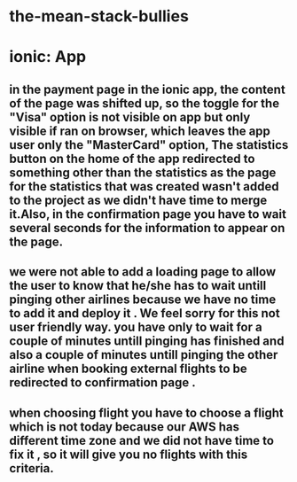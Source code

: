 # the-mean-stack-bullies
# ionic: App

## in the payment page in the ionic app, the content of the page was shifted up, so the toggle for the "Visa" option is not visible on app but only visible if ran on browser, which leaves the app user only the "MasterCard" option, The statistics button on the home of the app redirected to something other than the statistics as the page for the statistics that was created wasn't added to the project as we didn't have time to merge it.Also, in the confirmation page you have to wait several seconds for the information to appear on the page.

## we were not able to add a loading page to allow the user to know that he/she has to wait untill pinging other airlines because we have no time to add it and deploy it . We feel sorry for this not user friendly way. you have only to wait for a couple of minutes untill pinging has finished and also a couple of minutes untill pinging the other airline when booking external flights to be redirected to confirmation page .


## when choosing flight you have to choose a flight which is not today because our AWS has different time zone and we did not have time to fix it , so it will give you no flights with this criteria.



